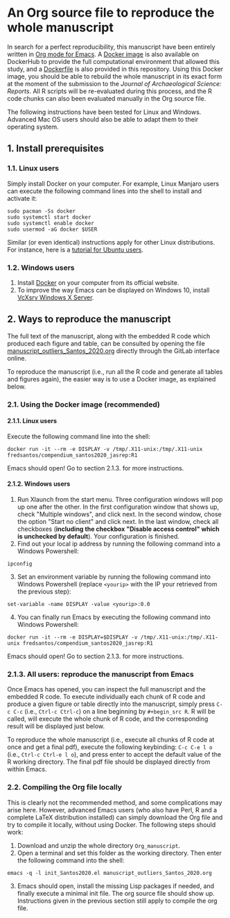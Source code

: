 An Org source file to reproduce the whole manuscript
====================================================

In search for a perfect reproducibility, this manuscript have been entirely written in [Org mode for Emacs](https://orgmode.org/). A [Docker image](https://hub.docker.com/repository/docker/fredsantos/compendium_santos2020_jasrep) is also available on DockerHub to provide the full computational environment that allowed this study, and a [Dockerfile](./Dockerfile) is also provided in this repository. Using this Docker image, you should be able to rebuild the whole manuscript in its exact form at the moment of the submission to the *Journal of Archaeological Science: Reports*. All R scripts will be re-evaluated during this process, and the R code chunks can also been evaluated manually in the Org source file.

The following instructions have been tested for Linux and Windows. Advanced Mac OS users should also be able to adapt them to their operating system.

## 1. Install prerequisites
### 1.1. Linux users
Simply install Docker on your computer. For example, Linux Manjaro users can execute the following command lines into the shell to install and activate it:
```shell
sudo pacman -Ss docker
sudo systemctl start docker
sudo systemctl enable docker
sudo usermod -aG docker $USER
```
Similar (or even identical) instructions apply for other Linux distributions. For instance, here is a [tutorial for Ubuntu users](https://phoenixnap.com/kb/how-to-install-docker-on-ubuntu-18-04).

### 1.2. Windows users
1. Install [Docker](https://www.docker.com/products/docker-desktop) on your computer from its official website.
2. To improve the way Emacs can be displayed on Windows 10, install [VcXsrv Windows X Server](https://sourceforge.net/projects/vcxsrv/).

## 2. Ways to reproduce the manuscript
The full text of the manuscript, along with the embedded R code which produced each figure and table, can be consulted by opening the file [manuscript_outliers_Santos_2020.org](./manuscript_outliers_Santos_2020.org) directly through the GitLab interface online. 

To reproduce the manuscript (i.e., run all the R code and generate all tables and figures again), the easier way is to use a Docker image, as explained below.

### 2.1. Using the Docker image (recommended)
#### 2.1.1. Linux users
Execute the following command line into the shell:
```shell
docker run -it --rm -e DISPLAY -v /tmp/.X11-unix:/tmp/.X11-unix fredsantos/compendium_santos2020_jasrep:R1
```
Emacs should open! Go to section 2.1.3. for more instructions.

#### 2.1.2. Windows users
1. Run Xlaunch from the start menu. Three configuration windows will pop up one after the other. In the first configuration window that shows up, check "Multiple windows", and click next. In the second window, chose the option "Start no client" and click next. In the last window, check all checkboxes (**including the checkbox "Disable access control" which is unchecked by default**). Your configuration is finished.
2. Find out your local ip address by running the following command into a Windows Powershell:
```shell
ipconfig
```
3. Set an environment variable by running the following command into Windows Powershell (replace `<yourip>` with the IP your retrieved from the previous step):
```shell
set-variable -name DISPLAY -value <yourip>:0.0
```
4. You can finally run Emacs by executing the following command into Windows Powershell:
```shell
docker run -it --rm -e DISPLAY=$DISPLAY -v /tmp/.X11-unix:/tmp/.X11-unix fredsantos/compendium_santos2020_jasrep:R1
```
Emacs should open! Go to section 2.1.3. for more instructions.

### 2.1.3. All users: reproduce the manuscript from Emacs
Once Emacs has opened, you can inspect the full manuscript and the embedded R code. To execute individually each chunk of R code and produce a given figure or table directly into the manuscript, simply press `C-c C-c` (i.e., `Ctrl-c Ctrl-c`) on a line beginning by `#+begin_src R`. R will be called, will execute the whole chunk of R code, and the corresponding result will be displayed just below.

To reproduce the whole manuscript (i.e., execute all chunks of R code at once and get a final pdf), execute the following keybinding: `C-c C-e l o` (i.e., `Ctrl-c Ctrl-e l o`), and press enter to accept the default value of the R working directory. The final pdf file should be displayed directly from within Emacs.

### 2.2. Compiling the Org file locally
This is clearly not the recommended method, and some complications may arise here. However, advanced Emacs users (who also have Perl, R and a complete LaTeX distribution installed) can simply download the Org file and try to compile it locally, without using Docker. The following steps should work:

1. Download and unzip the whole directory `Org_manuscript`.
2. Open a terminal and set this folder as the working directory. Then enter the following command into the shell:
```shell
emacs -q -l init_Santos2020.el manuscript_outliers_Santos_2020.org
```	
3. Emacs should open, install the missing Lisp packages if needed, and finally execute a minimal init file. The org source file should show up. Instructions given in the previous section still apply to compile the org file.
